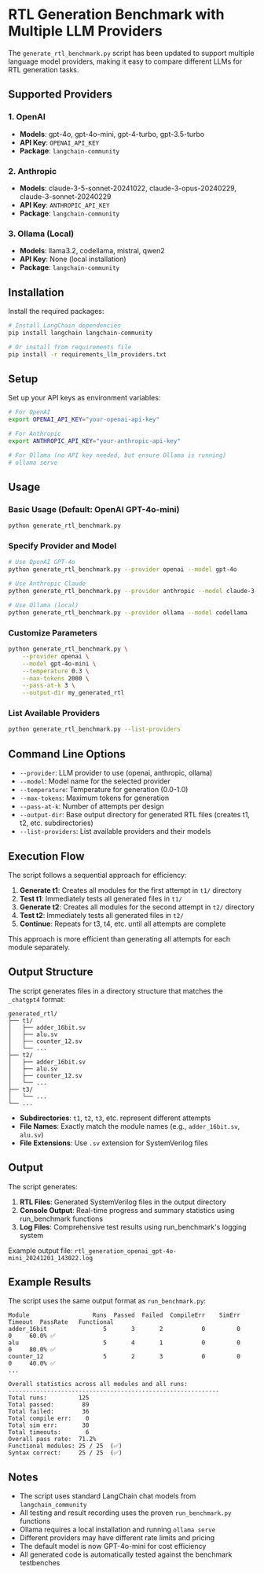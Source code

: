 # RTL Generation Benchmark with Multiple LLM Providers

The `generate_rtl_benchmark.py` script has been updated to support multiple language model providers, making it easy to compare different LLMs for RTL generation tasks.

## Supported Providers

### 1. OpenAI
- **Models**: gpt-4o, gpt-4o-mini, gpt-4-turbo, gpt-3.5-turbo
- **API Key**: `OPENAI_API_KEY`
- **Package**: `langchain-community`

### 2. Anthropic
- **Models**: claude-3-5-sonnet-20241022, claude-3-opus-20240229, claude-3-sonnet-20240229
- **API Key**: `ANTHROPIC_API_KEY`
- **Package**: `langchain-community`

### 3. Ollama (Local)
- **Models**: llama3.2, codellama, mistral, qwen2
- **API Key**: None (local installation)
- **Package**: `langchain-community`

## Installation

Install the required packages:

```bash
# Install LangChain dependencies
pip install langchain langchain-community

# Or install from requirements file
pip install -r requirements_llm_providers.txt
```

## Setup

Set up your API keys as environment variables:

```bash
# For OpenAI
export OPENAI_API_KEY="your-openai-api-key"

# For Anthropic
export ANTHROPIC_API_KEY="your-anthropic-api-key"

# For Ollama (no API key needed, but ensure Ollama is running)
# ollama serve
```

## Usage

### Basic Usage (Default: OpenAI GPT-4o-mini)

```bash
python generate_rtl_benchmark.py
```

### Specify Provider and Model

```bash
# Use OpenAI GPT-4o
python generate_rtl_benchmark.py --provider openai --model gpt-4o

# Use Anthropic Claude
python generate_rtl_benchmark.py --provider anthropic --model claude-3-5-sonnet-20241022

# Use Ollama (local)
python generate_rtl_benchmark.py --provider ollama --model codellama
```

### Customize Parameters

```bash
python generate_rtl_benchmark.py \
    --provider openai \
    --model gpt-4o-mini \
    --temperature 0.3 \
    --max-tokens 2000 \
    --pass-at-k 3 \
    --output-dir my_generated_rtl
```

### List Available Providers

```bash
python generate_rtl_benchmark.py --list-providers
```

## Command Line Options

- `--provider`: LLM provider to use (openai, anthropic, ollama)
- `--model`: Model name for the selected provider
- `--temperature`: Temperature for generation (0.0-1.0)
- `--max-tokens`: Maximum tokens for generation
- `--pass-at-k`: Number of attempts per design
- `--output-dir`: Base output directory for generated RTL files (creates t1, t2, etc. subdirectories)
- `--list-providers`: List available providers and their models

## Execution Flow

The script follows a sequential approach for efficiency:

1. **Generate t1**: Creates all modules for the first attempt in `t1/` directory
2. **Test t1**: Immediately tests all generated files in `t1/`
3. **Generate t2**: Creates all modules for the second attempt in `t2/` directory  
4. **Test t2**: Immediately tests all generated files in `t2/`
5. **Continue**: Repeats for t3, t4, etc. until all attempts are complete

This approach is more efficient than generating all attempts for each module separately.

## Output Structure

The script generates files in a directory structure that matches the `_chatgpt4` format:

```
generated_rtl/
├── t1/
│   ├── adder_16bit.sv
│   ├── alu.sv
│   ├── counter_12.sv
│   └── ...
├── t2/
│   ├── adder_16bit.sv
│   ├── alu.sv
│   ├── counter_12.sv
│   └── ...
├── t3/
│   └── ...
└── ...
```

- **Subdirectories**: `t1`, `t2`, `t3`, etc. represent different attempts
- **File Names**: Exactly match the module names (e.g., `adder_16bit.sv`, `alu.sv`)
- **File Extensions**: Use `.sv` extension for SystemVerilog files

## Output

The script generates:
1. **RTL Files**: Generated SystemVerilog files in the output directory
2. **Console Output**: Real-time progress and summary statistics using run_benchmark functions
3. **Log Files**: Comprehensive test results using run_benchmark's logging system

Example output file: `rtl_generation_openai_gpt-4o-mini_20241201_143022.log`

## Example Results

The script uses the same output format as `run_benchmark.py`:

```
Module                  Runs  Passed  Failed  CompileErr    SimErr   Timeout  PassRate   Functional
adder_16bit                5       3       2           0         0         0     60.0% ✅
alu                        5       4       1           0         0         0     80.0% ✅
counter_12                 5       2       3           0         0         0     40.0% ✅
...

Overall statistics across all modules and all runs:
------------------------------------------------------------
Total runs:         125
Total passed:        89
Total failed:        36
Total compile err:    0
Total sim err:       30
Total timeouts:       6
Overall pass rate:  71.2%
Functional modules: 25 / 25  (✅)
Syntax correct:     25 / 25  (✅)
```

## Notes

- The script uses standard LangChain chat models from `langchain_community`
- All testing and result recording uses the proven `run_benchmark.py` functions
- Ollama requires a local installation and running `ollama serve`
- Different providers may have different rate limits and pricing
- The default model is now GPT-4o-mini for cost efficiency
- All generated code is automatically tested against the benchmark testbenches 